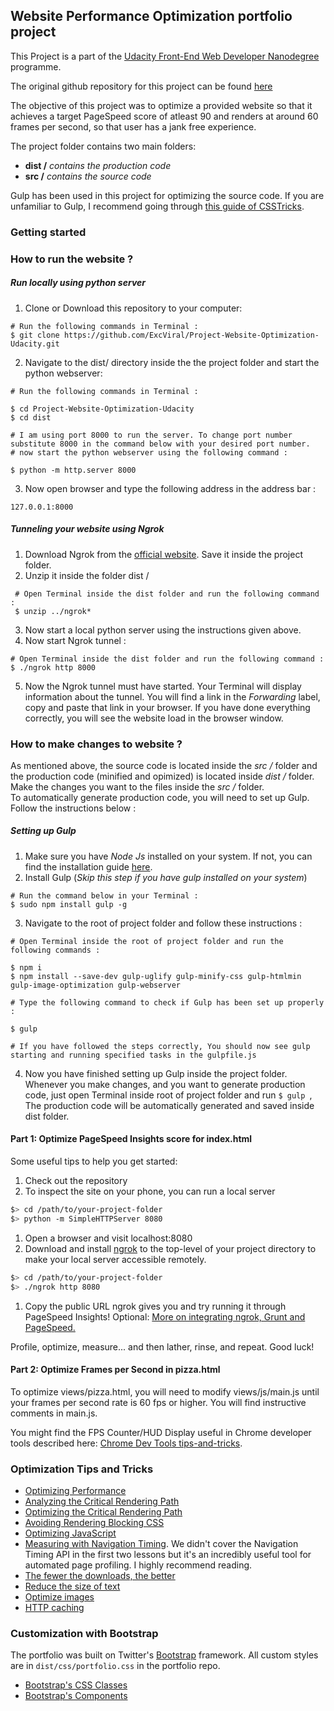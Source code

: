 ## Website Performance Optimization portfolio project

This Project is a part of the [Udacity Front-End Web Developer Nanodegree](https://www.udacity.com/course/front-end-web-developer-nanodegree--nd001) programme.


The original github repository for this project can be found [here](https://github.com/udacity/frontend-nanodegree-mobile-portfolio)

The objective of this project was to optimize a provided website so that it achieves a target PageSpeed score of atleast 90 and renders at around 60 frames per second, so that user has a jank free experience.

The project folder contains two main folders:
* **dist /** _contains the production code_
* **src /** _contains the source code_

Gulp has been used in this project for optimizing the source code. If you are unfamiliar to Gulp, I recommend going through [this guide of CSSTricks](https://css-tricks.com/gulp-for-beginners/).

### Getting started
### How to run the website ?
##### Run locally using python server
 1. Clone or Download this repository to your computer:
 ```
 # Run the following commands in Terminal :
 $ git clone https://github.com/ExcViral/Project-Website-Optimization-Udacity.git
 ```
 2. Navigate to the dist/ directory inside the the project folder and start the python webserver:
 ```
 # Run the following commands in Terminal :

 $ cd Project-Website-Optimization-Udacity
 $ cd dist

 # I am using port 8000 to run the server. To change port number substitute 8000 in the command below with your desired port number.
 # now start the python webserver using the following command :

 $ python -m http.server 8000
 ```
 3. Now open browser and type the following address in the address bar :
 ```
 127.0.0.1:8000
 ```

##### Tunneling your website using Ngrok
 1. Download Ngrok from the [official website](https://ngrok.com/). Save it inside the project folder.
 2. Unzip it inside the folder dist /
 ```
  # Open Terminal inside the dist folder and run the following command :
  $ unzip ../ngrok*
 ```
 3. Now start a local python server using the instructions given above.
 4. Now start Ngrok tunnel :
 ```
 # Open Terminal inside the dist folder and run the following command :
$ ./ngrok http 8000
 ```
 5. Now the Ngrok tunnel must have started. Your Terminal will display information about the tunnel. You will find a link in the _Forwarding_ label, copy and paste that link in your browser. If you have done everything correctly, you will see the website load in the browser window.

### How to make changes to website ?
As mentioned above, the source code is located inside the _src /_ folder and the production code (minified and opimized) is located inside _dist /_ folder.<br>
Make the changes you want to the files inside the _src /_ folder.<br>
 To automatically generate production code, you will need to set up Gulp. Follow the instructions below :

##### Setting up Gulp
  1. Make sure you have _Node Js_ installed on your system. If not, you can find the installation guide [here](https://nodejs.org/en/download/package-manager/).
  2. Install Gulp (_Skip this step if you have gulp installed on your system_)
  ```
  # Run the command below in your Terminal :
  $ sudo npm install gulp -g
  ```
  3. Navigate to the root of project folder and follow these instructions :
  ```
  # Open Terminal inside the root of project folder and run the following commands :

  $ npm i
  $ npm install --save-dev gulp-uglify gulp-minify-css gulp-htmlmin gulp-image-optimization gulp-webserver

  # Type the following command to check if Gulp has been set up properly :

  $ gulp

  # If you have followed the steps correctly, You should now see gulp starting and running specified tasks in the gulpfile.js
  ```
  4. Now you have finished setting up Gulp inside the project folder. Whenever you make changes, and you want to generate production code, just open Terminal inside root of project folder and run `$ gulp `, The production code will be automatically generated and saved inside dist folder.


#### Part 1: Optimize PageSpeed Insights score for index.html

Some useful tips to help you get started:

1. Check out the repository
1. To inspect the site on your phone, you can run a local server

  ```bash
  $> cd /path/to/your-project-folder
  $> python -m SimpleHTTPServer 8080
  ```

1. Open a browser and visit localhost:8080
1. Download and install [ngrok](https://ngrok.com/) to the top-level of your project directory to make your local server accessible remotely.

  ``` bash
  $> cd /path/to/your-project-folder
  $> ./ngrok http 8080
  ```

1. Copy the public URL ngrok gives you and try running it through PageSpeed Insights! Optional: [More on integrating ngrok, Grunt and PageSpeed.](http://www.jamescryer.com/2014/06/12/grunt-pagespeed-and-ngrok-locally-testing/)

Profile, optimize, measure... and then lather, rinse, and repeat. Good luck!

#### Part 2: Optimize Frames per Second in pizza.html

To optimize views/pizza.html, you will need to modify views/js/main.js until your frames per second rate is 60 fps or higher. You will find instructive comments in main.js.

You might find the FPS Counter/HUD Display useful in Chrome developer tools described here: [Chrome Dev Tools tips-and-tricks](https://developer.chrome.com/devtools/docs/tips-and-tricks).

### Optimization Tips and Tricks
* [Optimizing Performance](https://developers.google.com/web/fundamentals/performance/ "web performance")
* [Analyzing the Critical Rendering Path](https://developers.google.com/web/fundamentals/performance/critical-rendering-path/analyzing-crp.html "analyzing crp")
* [Optimizing the Critical Rendering Path](https://developers.google.com/web/fundamentals/performance/critical-rendering-path/optimizing-critical-rendering-path.html "optimize the crp!")
* [Avoiding Rendering Blocking CSS](https://developers.google.com/web/fundamentals/performance/critical-rendering-path/render-blocking-css.html "render blocking css")
* [Optimizing JavaScript](https://developers.google.com/web/fundamentals/performance/critical-rendering-path/adding-interactivity-with-javascript.html "javascript")
* [Measuring with Navigation Timing](https://developers.google.com/web/fundamentals/performance/critical-rendering-path/measure-crp.html "nav timing api"). We didn't cover the Navigation Timing API in the first two lessons but it's an incredibly useful tool for automated page profiling. I highly recommend reading.
* <a href="https://developers.google.com/web/fundamentals/performance/optimizing-content-efficiency/eliminate-downloads.html">The fewer the downloads, the better</a>
* <a href="https://developers.google.com/web/fundamentals/performance/optimizing-content-efficiency/optimize-encoding-and-transfer.html">Reduce the size of text</a>
* <a href="https://developers.google.com/web/fundamentals/performance/optimizing-content-efficiency/image-optimization.html">Optimize images</a>
* <a href="https://developers.google.com/web/fundamentals/performance/optimizing-content-efficiency/http-caching.html">HTTP caching</a>

### Customization with Bootstrap
The portfolio was built on Twitter's <a href="http://getbootstrap.com/">Bootstrap</a> framework. All custom styles are in `dist/css/portfolio.css` in the portfolio repo.

* <a href="http://getbootstrap.com/css/">Bootstrap's CSS Classes</a>
* <a href="http://getbootstrap.com/components/">Bootstrap's Components</a>
